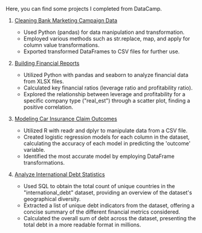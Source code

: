Here, you can find some projects I completed from DataCamp.

1) [Cleaning Bank Marketing Campaign Data](https://hugoverissimo21.github.io/DataCamp-Projects/Cleaning%20Bank%20Marketing%20Campaign%20Data/notebook.html)
  
    -   Used Python (pandas) for data manipulation and transformation.
    -   Employed various methods such as str.replace, map, and apply for column value transformations.
    -   Exported transformed DataFrames to CSV files for further use.

2) [Building Financial Reports](https://hugoverissimo21.github.io/DataCamp-Projects/Building%20Financial%20Reports/notebook.html)
  
    -   Utilized Python with pandas and seaborn to analyze financial data from XLSX files.
    -   Calculated key financial ratios (leverage ratio and profitability ratio).
    -   Explored the relationship between leverage and profitability for a specific company type ("real_est") through a scatter plot, finding a positive correlation.

3) [Modeling Car Insurance Claim Outcomes](https://hugoverissimo21.github.io/DataCamp-Projects/Modeling%20Car%20Insurance%20Claim%20Outcomes/notebook.html)
  
    -   Utilized R with readr and dplyr to manipulate data from a CSV file.
    -   Created logistic regression models for each column in the dataset, calculating the accuracy of each model in predicting the 'outcome' variable.
    -   Identified the most accurate model by employing DataFrame transformations.

4) [Analyze International Debt Statistics](https://hugoverissimo21.github.io/DataCamp-Projects/Analyze%20International%20Debt%20Statistics/notebook.html)

    -   Used SQL to obtain the total count of unique countries in the "international_debt" dataset, providing an overview of the dataset's geographical diversity.
    -   Extracted a list of unique debt indicators from the dataset, offering a concise summary of the different financial metrics considered.
    -   Calculated the overall sum of debt across the dataset, presenting the total debt in a more readable format in millions.